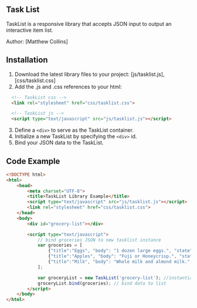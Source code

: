 ## Task List

TaskList is a responsive library that accepts JSON input to output an interactive item list.

Author: [Matthew Collins]

## Installation

1. Download the latest library files to your project: [js/tasklist.js], [css/tasklist.css]
2. Add the .js and .css references to your html:

```html
  <!-- TaskList css -->
  <link rel="stylesheet" href="css/tasklist.css">

  <!-- TaskList js -->
  <script type="text/javascript" src="js/tasklist.js"></script>
```

3. Define a ```<div>``` to serve as the TaskList container.
4. Initialize a new TaskList by specifying the ```<div>``` id.
5. Bind your JSON data to the TaskList.

## Code Example

```html
<!DOCTYPE html>
<html>
	<head>
		<meta charset="UTF-8">
		<title>TaskList Library Example</title>
		<script type="text/javascript" src="js/tasklist.js"></script>
		<link rel="stylesheet" href="css/tasklist.css">
	</head>
	<body>
		<div id="grocery-list"></div>

		<script type="text/javascript">
			// bind groceries JSON to new tasklist instance
			var groceries = [
				{"title":"Eggs", "body": "1 dozen large eggs.", "state":0 },
				{"title":"Apples", "body": "Fuji or Honeycrisp.", "state":1, "status":"Completed Oct 7, 2017, 8:33 AM" },
				{"title":"Milk", "body": "Whole milk and almond milk.", "state":0 }
			];

			var groceryList = new TaskList('grocery-list'); //instantiate tasklist by specifying the target div id
			groceryList.bind(groceries); // bind data to list
		</script>
	</body>
</html>
```